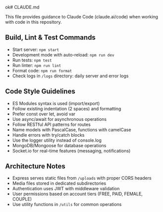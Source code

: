 ok# CLAUDE.md

This file provides guidance to Claude Code (claude.ai/code) when working with code in this repository.

## Build, Lint & Test Commands
- Start server: `npm start`
- Development mode with auto-reload: `npm run dev`
- Run tests: `npm test`
- Run linter: `npm run lint`
- Format code: `npm run format`
- Check logs in `/logs` directory: daily server and error logs

## Code Style Guidelines
- ES Modules syntax is used (import/export)
- Follow existing indentation (2 spaces) and formatting
- Prefer const over let, avoid var
- Use async/await for asynchronous operations
- Follow RESTful API patterns for routes
- Name models with PascalCase, functions with camelCase
- Handle errors with try/catch blocks
- Use the logger utility instead of console.log
- MongoDB/Mongoose for database operations
- Socket.io for real-time features (messaging, notifications)

## Architecture Notes
- Express serves static files from `/uploads` with proper CORS headers
- Media files stored in dedicated subdirectories
- Authentication uses JWT with middleware validation
- User permissions based on account tiers (FREE, PAID, FEMALE, COUPLE)
- Use utility functions in `/utils` for common operations
